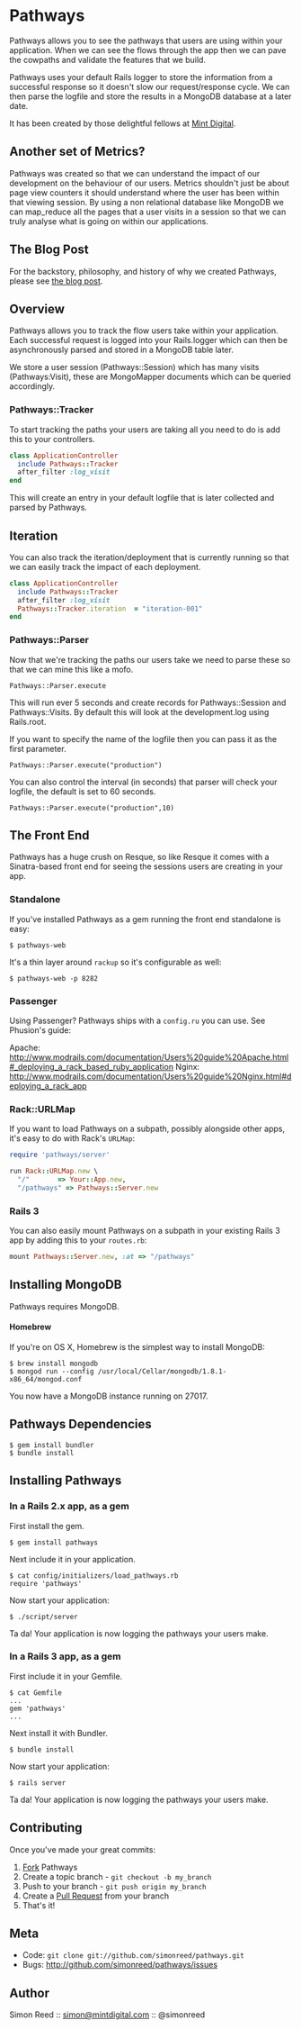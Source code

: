 Pathways
========

Pathways allows you to see the pathways that users are using within your application. When we can see the flows through the app then we can pave the cowpaths and validate the features that we build.

Pathways uses your default Rails logger to store the information from a successful response so it doesn't slow our request/response cycle. We can then parse the logfile and store the results in a MongoDB database at a later date.

It has been created by those delightful fellows at [Mint Digital][2].

Another set of Metrics?
-----------------------

Pathways was created so that we can understand the impact of our development on the behaviour of our users. Metrics shouldn't just be about page view counters it should understand where the user has been within that viewing session. By using a non relational database like MongoDB we can map_reduce all the pages that a user visits in a session so that we can truly analyse what is going on within our applications.


The Blog Post
-------------

For the backstory, philosophy, and history of why we created Pathways,
please see [the blog post][0].


Overview
--------

Pathways allows you to track the flow users take within your application. Each successful request is logged into your Rails.logger which can then be asynchronously parsed and stored in a MongoDB table later.

We store a user session (Pathways::Session) which has many visits (Pathways:Visit), these are MongoMapper documents which can be queried accordingly.

### Pathways::Tracker

To start tracking the paths your users are taking all you need to do is add this to your controllers.

``` ruby
class ApplicationController
  include Pathways::Tracker
  after_filter :log_visit
end
```

This will create an entry in your default logfile that is later collected and parsed by Pathways.

Iteration
---------

You can also track the iteration/deployment that is currently running so that we can easily track the impact of each deployment.

``` ruby
class ApplicationController
  include Pathways::Tracker
  after_filter :log_visit
  Pathways::Tracker.iteration  = "iteration-001"
end
```

### Pathways::Parser

Now that we're tracking the paths our users take we need to parse these so that we can mine this like a mofo.

    Pathways::Parser.execute

This will run ever 5 seconds and create records for Pathways::Session and Pathways::Visits. By default this will look at the development.log using Rails.root.

If you want to specify the name of the logfile then you can pass it as the first parameter.

    Pathways::Parser.execute("production")

You can also control the interval (in seconds) that parser will check your logfile, the default is set to 60 seconds.

    Pathways::Parser.execute("production",10)

The Front End
-------------

Pathways has a huge crush on Resque, so like Resque it comes with a Sinatra-based front end for seeing the sessions users are creating in your app.

### Standalone

If you've installed Pathways as a gem running the front end standalone is easy:

    $ pathways-web

It's a thin layer around `rackup` so it's configurable as well:

    $ pathways-web -p 8282

### Passenger

Using Passenger? Pathways ships with a `config.ru` you can use. See
Phusion's guide:

Apache: <http://www.modrails.com/documentation/Users%20guide%20Apache.html#_deploying_a_rack_based_ruby_application>
Nginx: <http://www.modrails.com/documentation/Users%20guide%20Nginx.html#deploying_a_rack_app>

### Rack::URLMap

If you want to load Pathways on a subpath, possibly alongside other
apps, it's easy to do with Rack's `URLMap`:

``` ruby
require 'pathways/server'

run Rack::URLMap.new \
  "/"       => Your::App.new,
  "/pathways" => Pathways::Server.new
```

### Rails 3

You can also easily mount Pathways on a subpath in your existing Rails 3 app by adding this to your `routes.rb`:

``` ruby
mount Pathways::Server.new, :at => "/pathways"
```


Installing MongoDB
------------------

Pathways requires MongoDB.


#### Homebrew

If you're on OS X, Homebrew is the simplest way to install MongoDB:

    $ brew install mongodb
    $ mongod run --config /usr/local/Cellar/mongodb/1.8.1-x86_64/mongod.conf

You now have a MongoDB instance running on 27017.


Pathways Dependencies
---------------------

    $ gem install bundler
    $ bundle install


Installing Pathways
-----------------

### In a Rails 2.x app, as a gem

First install the gem.

    $ gem install pathways

Next include it in your application.

    $ cat config/initializers/load_pathways.rb
    require 'pathways'

Now start your application:

    $ ./script/server

Ta da! Your application is now logging the pathways your users make.

### In a Rails 3 app, as a gem

First include it in your Gemfile.

    $ cat Gemfile
    ...
    gem 'pathways'
    ...

Next install it with Bundler.

    $ bundle install

Now start your application:

    $ rails server

Ta da! Your application is now logging the pathways your users make.


Contributing
------------

Once you've made your great commits:

1. [Fork][1] Pathways
2. Create a topic branch - `git checkout -b my_branch`
3. Push to your branch - `git push origin my_branch`
4. Create a [Pull Request](http://help.github.com/pull-requests/) from your branch
5. That's it!

Meta
----

* Code: `git clone git://github.com/simonreed/pathways.git`
* Bugs: <http://github.com/simonreed/pathways/issues>

Author
------

Simon Reed :: simon@mintdigital.com :: @simonreed

[0]: http://logicalfriday.com/2011/08/25/dont-build-that-feature/
[1]: http://help.github.com/forking/
[2]: http://www.mintdigital.com/